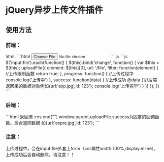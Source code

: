 <h1>jQuery异步上传文件插件</h1>
<h2>使用方法</h2>
<h3>前端：</h3>
html:
```html
<input type="file" name='file' id='file1'>
```
js
```js
	$('input:file').each(function() {
		$(this).bind('change', function() {
			var $this = $(this);
			uploadFile({
				element: $(this)[0],
				url: '/file',
				filter: function(element) { //上传限制函数
					return true;
				},
				progress: function() { //上传过程中
					console.log('上传中')
				},
				success: function(data) { //上传成功 @data {}//后端返回来的数据对象例如{url:'exp.jpg',id:'123'};
					console.log('上传完毕')
				}
			})
		});
	})
```
<h3>后端：</h3>
```html
返回流 :res.end("<body onload=parent.uploadFile.success("+JSON.stringify(data)+"))></body>")
window.parent.uploadFile.success为固定的回调函数。后台返回数据 如{url:'expre.jpg',id:'123'};
```
<h3>注意：</h3>
上传过程中，会在input:file外套上form（css属性width:100%,display:inline），上传成功后会自动删除。请注意！！
